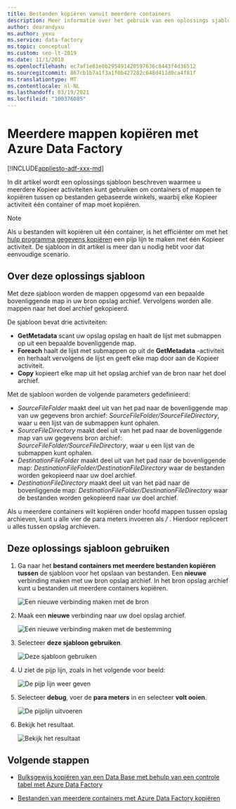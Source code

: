 ```yaml
---
title: Bestanden kopiëren vanuit meerdere containers
description: Meer informatie over het gebruik van een oplossings sjabloon voor het kopiëren van bestanden uit meerdere containers met behulp van Azure Data Factory.
author: dearandyxu
ms.author: yexu
ms.service: data-factory
ms.topic: conceptual
ms.custom: seo-lt-2019
ms.date: 11/1/2018
ms.openlocfilehash: ec7af1e81e0b295491420597636c8443f4d36512
ms.sourcegitcommit: 867cb1b7a1f3a1f0b427282c648d411d0ca4f81f
ms.translationtype: MT
ms.contentlocale: nl-NL
ms.lasthandoff: 03/19/2021
ms.locfileid: "100376085"
---
```

# <a name="copy-multiple-folders-with-azure-data-factory"></a>Meerdere mappen kopiëren met Azure Data Factory

[!INCLUDE[appliesto-adf-xxx-md](includes/appliesto-adf-xxx-md.md)]

In dit artikel wordt een oplossings sjabloon beschreven waarmee u meerdere Kopieer activiteiten kunt gebruiken om containers of mappen te kopiëren tussen op bestanden gebaseerde winkels, waarbij elke Kopieer activiteit één container of map moet kopiëren. 

> [!NOTE]
> Als u bestanden wilt kopiëren uit één container, is het efficiënter om met het [hulp programma gegevens kopiëren](copy-data-tool.md) een pijp lijn te maken met één Kopieer activiteit. De sjabloon in dit artikel is meer dan u nodig hebt voor dat eenvoudige scenario.

## <a name="about-this-solution-template"></a>Over deze oplossings sjabloon

Met deze sjabloon worden de mappen opgesomd van een bepaalde bovenliggende map in uw bron opslag archief. Vervolgens worden alle mappen naar het doel archief gekopieerd.

De sjabloon bevat drie activiteiten:
- **GetMetadata** scant uw opslag opslag en haalt de lijst met submappen op uit een bepaalde bovenliggende map.
- **Foreach** haalt de lijst met submappen op uit de **GetMetadata** -activiteit en herhaalt vervolgens de lijst en geeft elke map door aan de Kopieer activiteit.
- **Copy** kopieert elke map uit het opslag archief van de bron naar het doel archief.

Met de sjabloon worden de volgende parameters gedefinieerd:
- *SourceFileFolder* maakt deel uit van het pad naar de bovenliggende map van uw gegevens bron archief: *SourceFileFolder/SourceFileDirectory*, waar u een lijst van de submappen kunt ophalen. 
- *SourceFileDirectory* maakt deel uit van het pad naar de bovenliggende map van uw gegevens bron archief: *SourceFileFolder/SourceFileDirectory*, waar u een lijst van de submappen kunt ophalen. 
- *DestinationFileFolder* maakt deel uit van het pad naar de bovenliggende map: *DestinationFileFolder/DestinationFileDirectory* waar de bestanden worden gekopieerd naar uw doel archief. 
- *DestinationFileDirectory* maakt deel uit van het pad naar de bovenliggende map: *DestinationFileFolder/DestinationFileDirectory* waar de bestanden worden gekopieerd naar uw doel archief. 

Als u meerdere containers wilt kopiëren onder hoofd mappen tussen opslag archieven, kunt u alle vier de para meters invoeren als */* . Hierdoor repliceert u alles tussen opslag archieven.

## <a name="how-to-use-this-solution-template"></a>Deze oplossings sjabloon gebruiken

1. Ga naar het **bestand containers met meerdere bestanden kopiëren tussen** de sjabloon voor het opslaan van bestanden. Een **nieuwe** verbinding maken met uw bron opslag archief. In het bron opslag archief kunt u bestanden uit meerdere containers kopiëren.

    ![Een nieuwe verbinding maken met de bron](media/solution-template-copy-files-multiple-containers/copy-files-multiple-containers-image1.png)

2. Maak een **nieuwe** verbinding naar uw doel opslag archief.

    ![Een nieuwe verbinding maken met de bestemming](media/solution-template-copy-files-multiple-containers/copy-files-multiple-containers-image2.png)

3. Selecteer **deze sjabloon gebruiken**.

    ![Deze sjabloon gebruiken](media/solution-template-copy-files-multiple-containers/copy-files-multiple-containers-image3.png)
    
4. U ziet de pijp lijn, zoals in het volgende voor beeld:

    ![De pijp lijn weer geven](media/solution-template-copy-files-multiple-containers/copy-files-multiple-containers-image4.png)

5. Selecteer **debug**, voer de **para meters** in en selecteer **volt ooien**.

    ![De pijplijn uitvoeren](media/solution-template-copy-files-multiple-containers/copy-files-multiple-containers-image5.png)

6. Bekijk het resultaat.

    ![Bekijk het resultaat](media/solution-template-copy-files-multiple-containers/copy-files-multiple-containers-image6.png)

## <a name="next-steps"></a>Volgende stappen

- [Bulksgewijs kopiëren van een Data Base met behulp van een controle tabel met Azure Data Factory](solution-template-bulk-copy-with-control-table.md)

- [Bestanden van meerdere containers met Azure Data Factory kopiëren](solution-template-copy-files-multiple-containers.md)
